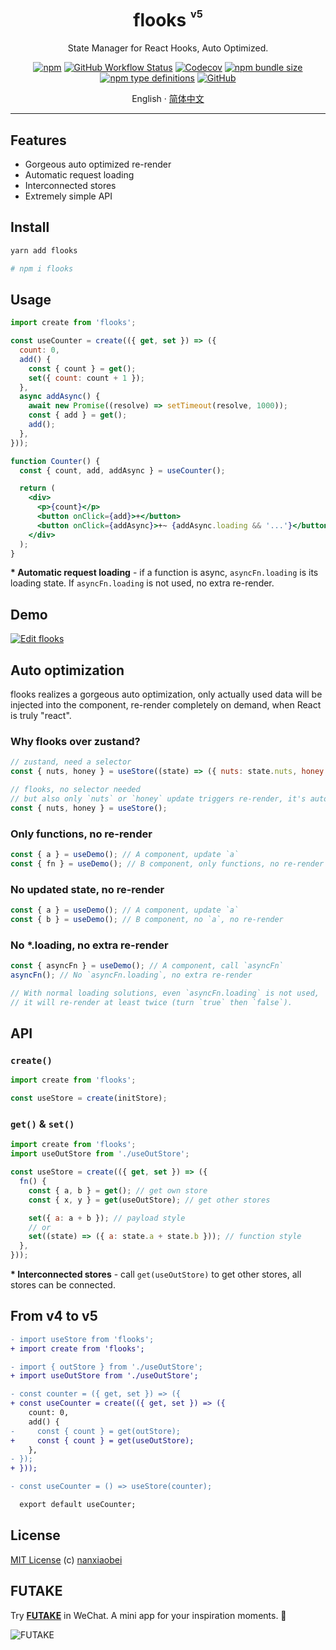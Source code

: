 <div align="center">
<h1>flooks <sup><sup><sub>v5</sub></sup></sup></h1>

State Manager for React Hooks, Auto Optimized.

[![npm](https://img.shields.io/npm/v/flooks?style=flat-square)](https://www.npmjs.com/package/flooks)
[![GitHub Workflow Status](https://img.shields.io/github/workflow/status/nanxiaobei/flooks/Test?style=flat-square)](https://github.com/nanxiaobei/flooks/actions?query=workflow%3ATest)
[![Codecov](https://img.shields.io/codecov/c/github/nanxiaobei/flooks?style=flat-square)](https://codecov.io/gh/nanxiaobei/flooks)
[![npm bundle size](https://img.shields.io/bundlephobia/minzip/flooks?style=flat-square)](https://bundlephobia.com/result?p=flooks)
[![npm type definitions](https://img.shields.io/npm/types/typescript?style=flat-square)](https://github.com/nanxiaobei/flooks/blob/main/src/index.ts)
[![GitHub](https://img.shields.io/github/license/nanxiaobei/flooks?style=flat-square)](https://github.com/nanxiaobei/flooks/blob/main/LICENSE)

English · [简体中文](./README.zh-CN.md)

</div>

---

## Features

- Gorgeous auto optimized re-render
- Automatic request loading
- Interconnected stores
- Extremely simple API

## Install

```sh
yarn add flooks

# npm i flooks
```

## Usage

```jsx
import create from 'flooks';

const useCounter = create(({ get, set }) => ({
  count: 0,
  add() {
    const { count } = get();
    set({ count: count + 1 });
  },
  async addAsync() {
    await new Promise((resolve) => setTimeout(resolve, 1000));
    const { add } = get();
    add();
  },
}));

function Counter() {
  const { count, add, addAsync } = useCounter();

  return (
    <div>
      <p>{count}</p>
      <button onClick={add}>+</button>
      <button onClick={addAsync}>+~ {addAsync.loading && '...'}</button>
    </div>
  );
}
```

**\* Automatic request loading** - if a function is async, `asyncFn.loading` is its loading state. If `asyncFn.loading` is not used, no extra re-render.

## Demo

[![Edit flooks](https://codesandbox.io/static/img/play-codesandbox.svg)](https://codesandbox.io/s/flooks-gqye5?file=/src/Home.jsx)

## Auto optimization

flooks realizes a gorgeous auto optimization, only actually used data will be injected into the component, re-render completely on demand, when React is truly "react".

### Why flooks over zustand?

```js
// zustand, need a selector
const { nuts, honey } = useStore((state) => ({ nuts: state.nuts, honey: state.honey }));

// flooks, no selector needed
// but also only `nuts` or `honey` update triggers re-render, it's automatic!
const { nuts, honey } = useStore();
```

### Only functions, no re-render

```js
const { a } = useDemo(); // A component, update `a`
const { fn } = useDemo(); // B component, only functions, no re-render
```

### No updated state, no re-render

```js
const { a } = useDemo(); // A component, update `a`
const { b } = useDemo(); // B component, no `a`, no re-render
```

### No \*.loading, no extra re-render

```js
const { asyncFn } = useDemo(); // A component, call `asyncFn`
asyncFn(); // No `asyncFn.loading`, no extra re-render

// With normal loading solutions, even `asyncFn.loading` is not used,
// it will re-render at least twice (turn `true` then `false`).
```

## API

### `create()`

```js
import create from 'flooks';

const useStore = create(initStore);
```

### `get()` & `set()`

```js
import create from 'flooks';
import useOutStore from './useOutStore';

const useStore = create(({ get, set }) => ({
  fn() {
    const { a, b } = get(); // get own store
    const { x, y } = get(useOutStore); // get other stores

    set({ a: a + b }); // payload style
    // or
    set((state) => ({ a: state.a + state.b })); // function style
  },
}));
```

**\* Interconnected stores** - call `get(useOutStore)` to get other stores, all stores can be connected.

## From v4 to v5

```diff
- import useStore from 'flooks';
+ import create from 'flooks';

- import { outStore } from './useOutStore';
+ import useOutStore from './useOutStore';

- const counter = ({ get, set }) => ({
+ const useCounter = create(({ get, set }) => ({
    count: 0,
    add() {
-     const { count } = get(outStore);
+     const { count } = get(useOutStore);
    },
- });
+ }));

- const useCounter = () => useStore(counter);

  export default useCounter;
```

## License

[MIT License](https://github.com/nanxiaobei/flooks/blob/main/LICENSE) (c) [nanxiaobei](https://lee.so/)

## FUTAKE

Try [**FUTAKE**](https://sotake.com/f) in WeChat. A mini app for your inspiration moments. 🌈

![FUTAKE](https://s3.jpg.cm/2021/09/21/IFG3wi.png)
